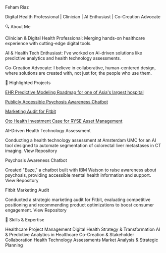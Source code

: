 Feham Riaz


Digital Health Professional | Clinician | AI Enthusiast | Co-Creation Advocate


🔍 About Me

Clinician & Digital Health Professional: Merging hands-on healthcare experience with cutting-edge digital tools.

AI & Health Tech Enthusiast: I’ve worked on AI-driven solutions like predictive analytics and health technology assessments.

Co-Creation Advocate: I believe in collaborative, human-centered design, where solutions are created with, not just for, the people who use them.


💼 Highlighted Projects


[EHR Predictive Modeling Roadmap for one of Asia's largest hospital](https://github.com/fehamriaz/EHR-Roadmap?tab=readme-ov-file#ehr-predictive-modeling-roadmap)

[Publicly Accessible Psychosis Awareness Chatbot](https://github.com/fehamriaz/-EAZE-Psychosis-Awareness-Chatbot-)

[Marketing Audit for Fitbit](https://github.com/fehamriaz/Marketing-Audit-for-Fitbit)

[Oto Health Investment Case for RYSE Asset Management](https://github.com/fehamriaz/Oto-Health-Investment-Case-for-RYSE-Asset-Management)

AI-Driven Health Technology Assessment

Conducting a health technology assessment at Amsterdam UMC for an AI tool designed to automate segmentation of colorectal liver metastases in CT imaging.
View Repository

Psychosis Awareness Chatbot

Created "Eaze," a chatbot built with IBM Watson to raise awareness about psychosis, providing accessible mental health information and support.
View Repository

Fitbit Marketing Audit

Conducted a strategic marketing audit for Fitbit, evaluating competitive positioning and recommending product optimizations to boost consumer engagement.
View Repository


🔧 Skills & Expertise

Healthcare Project Management
Digital Health Strategy & Transformation
AI & Predictive Analytics in Healthcare
Co-Creation & Stakeholder Collaboration
Health Technology Assessments
Market Analysis & Strategic Planning
<!---
fehamriaz/fehamriaz is a ✨ special ✨ repository because its `README.md` (this file) appears on your GitHub profile.
You can click the Preview link to take a look at your changes.
--->
